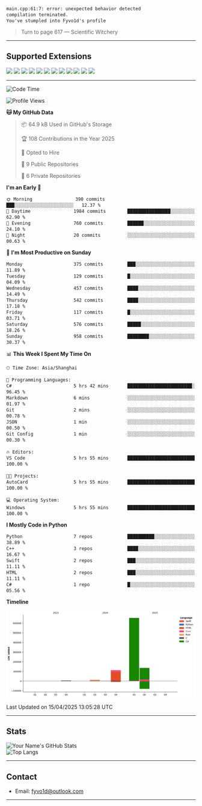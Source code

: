 ```
main.cpp:61:7: error: unexpected behavior detected
compilation terminated.
You've stumpled into Fyvo1d's profile
```

> Turn to page 617 — Scientific Witchery

---

## Supported Extensions

<p align="left">
  <img src="https://cdn.jsdelivr.net/gh/devicons/devicon/icons/cplusplus/cplusplus-original.svg" height="40" />
  <img src="https://cdn.jsdelivr.net/gh/devicons/devicon/icons/csharp/csharp-original.svg" height="40" />
  <img src="https://cdn.jsdelivr.net/gh/devicons/devicon/icons/python/python-original.svg" height="40" />
  <img src="https://cdn.jsdelivr.net/gh/devicons/devicon/icons/swift/swift-original.svg" height="40" />
  <img src="https://cdn.jsdelivr.net/gh/devicons/devicon/icons/git/git-original.svg" height="40" />
  <img src="https://cdn.jsdelivr.net/gh/devicons/devicon/icons/vscode/vscode-original.svg" height="40" />
  <img src="https://www.vulkan.org/user/themes/vulkan/images/logo/vulkan-logo.svg" height="40" />
  <img src="https://cdn.jsdelivr.net/gh/devicons/devicon/icons/opengl/opengl-original.svg" height="40" />
  <img src="https://cdn.jsdelivr.net/gh/devicons/devicon/icons/pytorch/pytorch-original.svg" height="40" />
  <img src="https://cdn.jsdelivr.net/gh/devicons/devicon/icons/unity/unity-original.svg" height="40" />
  <img src="https://cdn.jsdelivr.net/gh/devicons/devicon/icons/unrealengine/unrealengine-original.svg" height="40" />
  <img src="https://cdn.jsdelivr.net/gh/devicons/devicon/icons/cmake/cmake-original.svg" height="40" />
</p>


---

<!--START_SECTION:waka-->
![Code Time](http://img.shields.io/badge/Code%20Time-7%20hrs%2026%20mins-blue)

![Profile Views](http://img.shields.io/badge/Profile%20Views-75-blue)

**🐱 My GitHub Data** 

> 📦 64.9 kB Used in GitHub's Storage 
 > 
> 🏆 108 Contributions in the Year 2025
 > 
> 💼 Opted to Hire
 > 
> 📜 9 Public Repositories 
 > 
> 🔑 6 Private Repositories 
 > 
**I'm an Early 🐤** 

```text
🌞 Morning                390 commits         ███░░░░░░░░░░░░░░░░░░░░░░   12.37 % 
🌆 Daytime                1984 commits        ████████████████░░░░░░░░░   62.90 % 
🌃 Evening                760 commits         ██████░░░░░░░░░░░░░░░░░░░   24.10 % 
🌙 Night                  20 commits          ░░░░░░░░░░░░░░░░░░░░░░░░░   00.63 % 
```
📅 **I'm Most Productive on Sunday** 

```text
Monday                   375 commits         ███░░░░░░░░░░░░░░░░░░░░░░   11.89 % 
Tuesday                  129 commits         █░░░░░░░░░░░░░░░░░░░░░░░░   04.09 % 
Wednesday                457 commits         ████░░░░░░░░░░░░░░░░░░░░░   14.49 % 
Thursday                 542 commits         ████░░░░░░░░░░░░░░░░░░░░░   17.18 % 
Friday                   117 commits         █░░░░░░░░░░░░░░░░░░░░░░░░   03.71 % 
Saturday                 576 commits         █████░░░░░░░░░░░░░░░░░░░░   18.26 % 
Sunday                   958 commits         ████████░░░░░░░░░░░░░░░░░   30.37 % 
```


📊 **This Week I Spent My Time On** 

```text
🕑︎ Time Zone: Asia/Shanghai

💬 Programming Languages: 
C#                       5 hrs 42 mins       ████████████████████████░   96.45 % 
Markdown                 6 mins              ░░░░░░░░░░░░░░░░░░░░░░░░░   01.97 % 
Git                      2 mins              ░░░░░░░░░░░░░░░░░░░░░░░░░   00.78 % 
JSON                     1 min               ░░░░░░░░░░░░░░░░░░░░░░░░░   00.50 % 
Git Config               1 min               ░░░░░░░░░░░░░░░░░░░░░░░░░   00.30 % 

🔥 Editors: 
VS Code                  5 hrs 55 mins       █████████████████████████   100.00 % 

🐱‍💻 Projects: 
AutoCard                 5 hrs 55 mins       █████████████████████████   100.00 % 

💻 Operating System: 
Windows                  5 hrs 55 mins       █████████████████████████   100.00 % 
```

**I Mostly Code in Python** 

```text
Python                   7 repos             ██████████░░░░░░░░░░░░░░░   38.89 % 
C++                      3 repos             ████░░░░░░░░░░░░░░░░░░░░░   16.67 % 
Swift                    2 repos             ███░░░░░░░░░░░░░░░░░░░░░░   11.11 % 
HTML                     2 repos             ███░░░░░░░░░░░░░░░░░░░░░░   11.11 % 
C#                       1 repo              █░░░░░░░░░░░░░░░░░░░░░░░░   05.56 % 
```



**Timeline**

![Lines of Code chart](https://raw.githubusercontent.com/FyVoid/FyVoid/main/assets/bar_graph.png)


 Last Updated on 15/04/2025 13:05:28 UTC
<!--END_SECTION:waka-->

---

## Stats

![Your Name's GitHub Stats](https://github-readme-stats.vercel.app/api?username=fyvoid&show_icons=true&theme=tokyonight)  
![Top Langs](https://github-readme-stats.vercel.app/api/top-langs/?username=fyvoid&layout=compact&theme=tokyonight)

---

## Contact

- Email: [fyvo1d@outlook.com](fyvo1d@outlook.com)  

---
